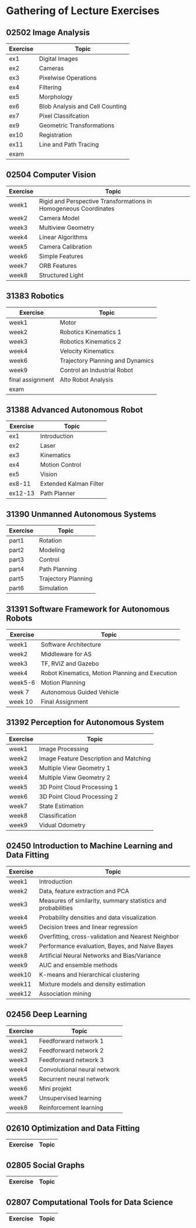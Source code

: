 # Gathering of Lecture Exercises
## 02502 Image Analysis
| Exercise   | Topic |
| ---------- | --- |
| ex1 |  Digital Images |
| ex2 |  Cameras|
| ex3|	Pixelwise Operations|
|ex4|	Filtering|
|ex5|Morphology|
|ex6|Blob Analysis and Cell Counting|
|ex7|Pixel Classifcation|
|ex9|Geometric Transformations| 
|ex10|Registration|
|ex11|Line and Path Tracing|
|exam||
## 02504 Computer Vision
| Exercise   | Topic |
| ---------- | --- |
| week1 |  Rigid and Perspective Transformations in Homogeneous Coordinates |
| week2 |  	Camera Model|
| week3|	Multiview Geometry|
|week4|	Linear Algorithms|
|week5|Camera Calibration|
|week6|Simple Features|
|week7|ORB Features|
|week8|Structured Light| 
## 31383 Robotics
| Exercise   | Topic |
| ---------- | --- |
| week1 |  Motor |
| week2 |  Robotics Kinematics 1 |
| week3| Robotics Kinematics 2|
|week4|	Velocity Kinematics|
|week6|Trajectory Planning and Dynamics|
|week9|Control an Industrial Robot|
|final assignment|Alto Robot Analysis|
|exam|| 
## 31388  Advanced Autonomous Robot
| Exercise   | Topic |
| ---------- | --- |
| ex1 |  Introduction |
| ex2 |  Laser |
| ex3|Kinematics|
|ex4|Motion Control|
|ex5|Vision|
|ex8-11|Extended Kalman Filter|
|ex12-13|Path Planner|
## 31390 Unmanned Autonomous Systems
| Exercise   | Topic |
| ---------- | --- |
| part1 | Rotation  |
| part2 | Modeling|
| part3| Control|
| part4|Path Planning|
|part5|Trajectory Planning|
|part6|Simulation|
## 31391 Software Framework for Autonomous Robots
| Exercise   | Topic |
| ---------- | --- |
| week1| Software Architecture|
|week2|Middleware for AS|
|week3|TF, RVIZ and Gazebo|
|week4|Robot Kinematics, Motion Planning and Execution|
|week5-6|Motion Planning|
|week 7|Autonomous Guided Vehicle|
|week 10| Final Assignment|
## 31392 Perception for Autonomous System
| Exercise   | Topic |
| ---------- | --- |
| week1 |  Image Processing |
| week2 |  	Image Feature Description and Matching|
| week3|	Multiple View Geometry 1|
|week4|	Multiple View Geometry 2|
|week5|3D Point Cloud Processing 1|
|week6|3D Point Cloud Processing 2|
|week7|State Estimation|
|week8|Classification|
|week9|Vidual Odometry|  
## 02450 Introduction to Machine Learning and Data Fitting
| Exercise   | Topic |
| ---------- | --- |
| week1 |  Introduction |
| week2 |  	Data, feature extraction and PCA|
| week3|	Measures of similarity, summary statistics and probabilities|
|week4|	Probability densities and data visualization|
|week5|Decision trees and linear regression|
|week6|Overfitting, cross-validation and Nearest Neighbor|
|week7|Performance evaluation, Bayes, and Naive Bayes|
|week8|Artificial Neural Networks and Bias/Variance|
|week9|AUC and ensemble methods| 
|week10|K-means and hierarchical clustering| 
|week11|Mixture models and density estimation| 
|week12|Association mining| 
## 02456 Deep Learning
| Exercise   | Topic |
| ---------- | --- |
| week1 |  Feedforward network 1|
| week2 |  Feedforward network 2|
| week3|   Feedforward network 3|
|week4|	Convolutional neural network|
|week5|Recurrent neural network|
|week6|Mini projekt|
|week7|Unsupervised learning|
|week8|Reinforcement learning|
## 02610 Optimization and Data Fitting
| Exercise   | Topic |
| ---------- | --- |
## 02805 Social Graphs
| Exercise   | Topic |
| ---------- | --- |
## 02807 Computational Tools for Data Science
| Exercise   | Topic |
| ---------- | --- |



